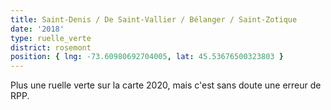 ```yaml
---
title: Saint-Denis / De Saint-Vallier / Bélanger / Saint-Zotique
date: '2018'
type: ruelle_verte
district: rosemont
position: { lng: -73.60980692704005, lat: 45.53676500323803 }
---
```


Plus une ruelle verte sur la carte 2020, mais c'est sans doute une erreur de RPP.